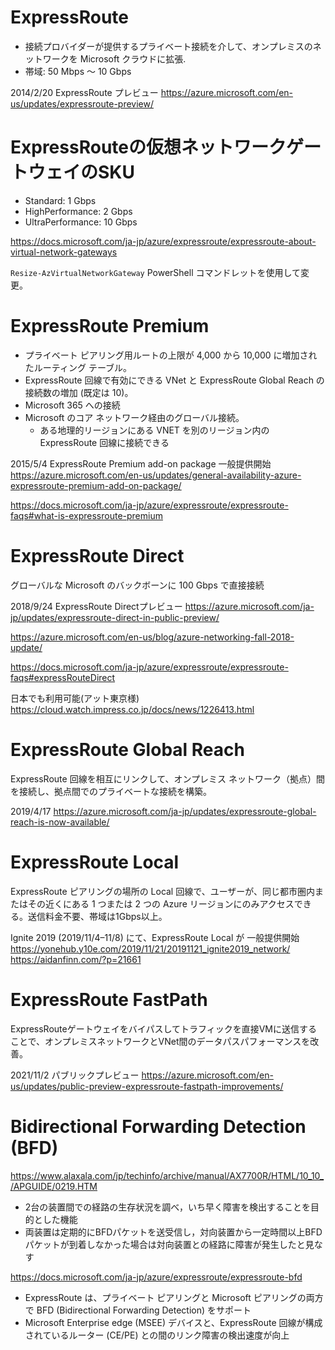 # ExpressRoute

- 接続プロバイダーが提供するプライベート接続を介して、オンプレミスのネットワークを Microsoft クラウドに拡張.
- 帯域: 50 Mbps ～ 10 Gbps

2014/2/20 ExpressRoute プレビュー
https://azure.microsoft.com/en-us/updates/expressroute-preview/

# ExpressRouteの仮想ネットワークゲートウェイのSKU

- Standard: 1 Gbps
- HighPerformance: 2 Gbps
- UltraPerformance: 10 Gbps

https://docs.microsoft.com/ja-jp/azure/expressroute/expressroute-about-virtual-network-gateways

`Resize-AzVirtualNetworkGateway` PowerShell コマンドレットを使用して変更。

# ExpressRoute Premium

- プライベート ピアリング用ルートの上限が 4,000 から 10,000 に増加されたルーティング テーブル。
- ExpressRoute 回線で有効にできる VNet と ExpressRoute Global Reach の接続数の増加 (既定は 10)。
- Microsoft 365 への接続
- Microsoft のコア ネットワーク経由のグローバル接続。
  - ある地理的リージョンにある VNET を別のリージョン内の ExpressRoute 回線に接続できる

2015/5/4 ExpressRoute Premium add-on package 一般提供開始
https://azure.microsoft.com/en-us/updates/general-availability-azure-expressroute-premium-add-on-package/

https://docs.microsoft.com/ja-jp/azure/expressroute/expressroute-faqs#what-is-expressroute-premium

# ExpressRoute Direct

グローバルな Microsoft のバックボーンに 100 Gbps で直接接続

2018/9/24 ExpressRoute Directプレビュー
https://azure.microsoft.com/ja-jp/updates/expressroute-direct-in-public-preview/

https://azure.microsoft.com/en-us/blog/azure-networking-fall-2018-update/

https://docs.microsoft.com/ja-jp/azure/expressroute/expressroute-faqs#expressRouteDirect

日本でも利用可能(アット東京様) https://cloud.watch.impress.co.jp/docs/news/1226413.html

# ExpressRoute Global Reach

ExpressRoute 回線を相互にリンクして、オンプレミス ネットワーク（拠点）間を接続し、拠点間でのプライベートな接続を構築。

2019/4/17
https://azure.microsoft.com/ja-jp/updates/expressroute-global-reach-is-now-available/

# ExpressRoute Local

ExpressRoute ピアリングの場所の Local 回線で、ユーザーが、同じ都市圏内またはその近くにある 1 つまたは 2 つの Azure リージョンにのみアクセスできる。送信料金不要、帯域は1Gbps以上。

Ignite 2019 (2019/11/4–11/8) にて、ExpressRoute Local が 一般提供開始
https://yonehub.y10e.com/2019/11/21/20191121_ignite2019_network/
https://aidanfinn.com/?p=21661

# ExpressRoute FastPath

ExpressRouteゲートウェイをバイパスしてトラフィックを直接VMに送信することで、オンプレミスネットワークとVNet間のデータパスパフォーマンスを改善。

2021/11/2 パブリックプレビュー
https://azure.microsoft.com/en-us/updates/public-preview-expressroute-fastpath-improvements/

# Bidirectional Forwarding Detection (BFD)

https://www.alaxala.com/jp/techinfo/archive/manual/AX7700R/HTML/10_10_/APGUIDE/0219.HTM

- 2台の装置間での経路の生存状況を調べ，いち早く障害を検出することを目的とした機能
- 両装置は定期的にBFDパケットを送受信し，対向装置から一定時間以上BFDパケットが到着しなかった場合は対向装置との経路に障害が発生したと見なす

https://docs.microsoft.com/ja-jp/azure/expressroute/expressroute-bfd

- ExpressRoute は、プライベート ピアリングと Microsoft ピアリングの両方で BFD (Bidirectional Forwarding Detection) をサポート
- Microsoft Enterprise edge (MSEE) デバイスと、ExpressRoute 回線が構成されているルーター (CE/PE) との間のリンク障害の検出速度が向上